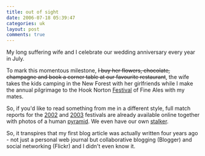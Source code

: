 ```yaml
---
title: out of sight
date: 2006-07-18 05:39:47
categories: uk
layout: post
comments: true
---
```

My long suffering wife and I celebrate our wedding anniversary every
year in July.

To mark this momentous milestone, ~~I buy her flowers, chocolate,
champagne and book a corner table at our favourite restaurant~~, the
wife takes the kids camping in the New Forest with her girlfriends while
I make the annual pilgrimage to the Hook Norton
[Festival](http://www.hookybeerfest.co.uk/) of Fine Ales with my mates.

So, if you'd like to read something from me in a different style, full
match reports for the
[2002](http://goathurling.blogspot.com/2003_06_01_goathurling_archive.html#105644517461340060)
and
[2003](http://goathurling.blogspot.com/2003_07_01_goathurling_archive.html#105907557962806664)
festivals are already available online together with photos of a human
[pyramid](http://www.flickr.com/photos/25633426@N00/31142547/). We
even have our own
[stalker](http://www2.flickr.com/photos/mymuk/28264243/).

So, it transpires that my first blog article was actually written four
years ago - not just a personal web journal but collaborative blogging
(Blogger) and social networking (Flickr) and I didn't even know it.
